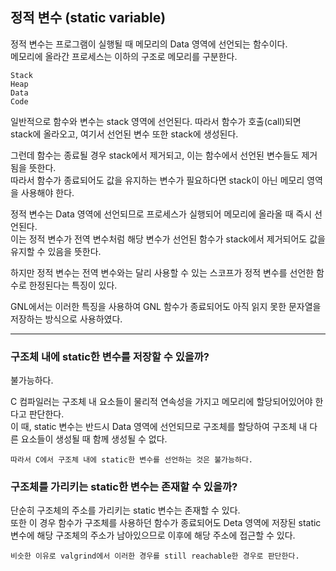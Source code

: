## 정적 변수 (static variable)    
  
정적 변수는 프로그램이 실행될 때 메모리의 Data 영역에 선언되는 함수이다.  
메모리에 올라간 프로세스는 이하의 구조로 메모리를 구분한다.  
  
    
    Stack
    Heap
    Data
    Code
    
    
일반적으로 함수와 변수는 stack 영역에 선언된다.
따라서 함수가 호출(call)되면 stack에 올라오고, 여기서 선언된 변수 또한 stack에 생성된다.  
  
그런데 함수는 종료될 경우 stack에서 제거되고, 이는 함수에서 선언된 변수들도 제거됨을 뜻한다.  
따라서 함수가 종료되어도 값을 유지하는 변수가 필요하다면 stack이 아닌 메모리 영역을 사용해야 한다.  
  
정적 변수는 Data 영역에 선언되므로 프로세스가 실행되어 메모리에 올라올 때 즉시 선언된다.  
이는 정적 변수가 전역 변수처럼 해당 변수가 선언된 함수가 stack에서 제거되어도 값을 유지할 수 있음을 뜻한다.  
  
하지만 정적 변수는 전역 변수와는 달리 사용할 수 있는 스코프가 정적 변수를 선언한 함수로 한정된다는 특징이 있다.  
    
GNL에서는 이러한 특징을 사용하여 GNL 함수가 종료되어도 아직 읽지 못한 문자열을 저장하는 방식으로 사용하였다.

-------
### 구조체 내에 static한 변수를 저장할 수 있을까?  
  
  불가능하다.  
    
  C 컴파일러는 구조체 내 요소들이 물리적 연속성을 가지고 메모리에 할당되어있어야 한다고 판단한다.  
  이 때, static 변수는 반드시 Data 영역에 선언되므로 구조체를 할당하여 구조체 내 다른 요소들이 생성될 때 함께 생성될 수 없다.  
    
    따라서 C에서 구조체 내에 static한 변수를 선언하는 것은 불가능하다.
  
  
### 구조체를 가리키는 static한 변수는 존재할 수 있을까?  
  
  단순히 구조체의 주소를 가리키는 static 변수는 존재할 수 있다.  
  또한 이 경우 함수가 구조체를 사용하던 함수가 종료되어도 Deta 영역에 저장된 static 변수에 해당 구조체의 주소가 남아있으므로 이후에 해당 주소에 접근할 수 있다.  
    
    비슷한 이유로 valgrind에서 이러한 경우를 still reachable한 경우로 판단한다.

